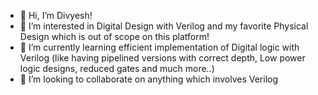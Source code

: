 - 👋 Hi, I’m Divyesh!
- 👀 I’m interested in Digital Design with Verilog and my favorite Physical Design which is out of scope on this platform!
- 🌱 I’m currently learning efficient implementation of Digital logic with Verilog (like having pipelined versions with correct depth, Low power logic designs, reduced gates and much more..)
- 💞️ I’m looking to collaborate on anything which involves Verilog



